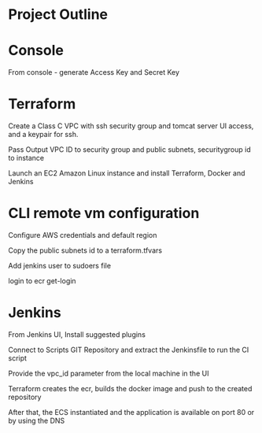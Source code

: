 # Project Outline

# Console
 From console - generate Access Key and Secret Key

# Terraform
 Create a Class C VPC with ssh security group and tomcat server UI access, and a keypair for ssh.

 Pass Output VPC ID to security group and public subnets, securitygroup id to instance

 Launch an EC2 Amazon Linux instance and install Terraform, Docker and Jenkins

 # CLI remote vm configuration
 Configure AWS credentials and default region
 
 Copy the public subnets id to a terraform.tfvars
 
 Add jenkins user to sudoers file
 
 login to ecr get-login

# Jenkins
 From Jenkins UI, Install suggested plugins

 Connect to Scripts GIT Repository and extract the Jenkinsfile to run the CI script

 Provide the vpc_id parameter from the local machine in the UI

 Terraform creates the ecr, builds the docker image and push to the created repository

 After that, the ECS instantiated and the application is available on port 80 or by using the DNS
